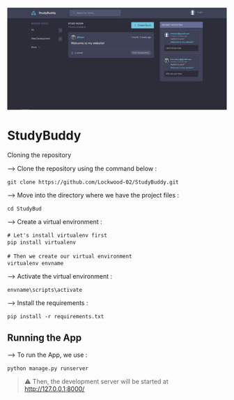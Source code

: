 ![Website Logo](/static/images/StudyBuddy.png)
# StudyBuddy

Cloning the repository

--> Clone the repository using the command below :

```
git clone https://github.com/Lockwood-02/StudyBuddy.git
```

--> Move into the directory where we have the project files :

```
cd StudyBud
```

--> Create a virtual environment :

```
# Let's install virtualenv first
pip install virtualenv

# Then we create our virtual environment
virtualenv envname
```

--> Activate the virtual environment :

```
envname\scripts\activate
```

--> Install the requirements :

```
pip install -r requirements.txt
```

## Running the App


--> To run the App, we use :

```
python manage.py runserver
```
>   ⚠ Then, the development server will be started at http://127.0.0.1:8000/
